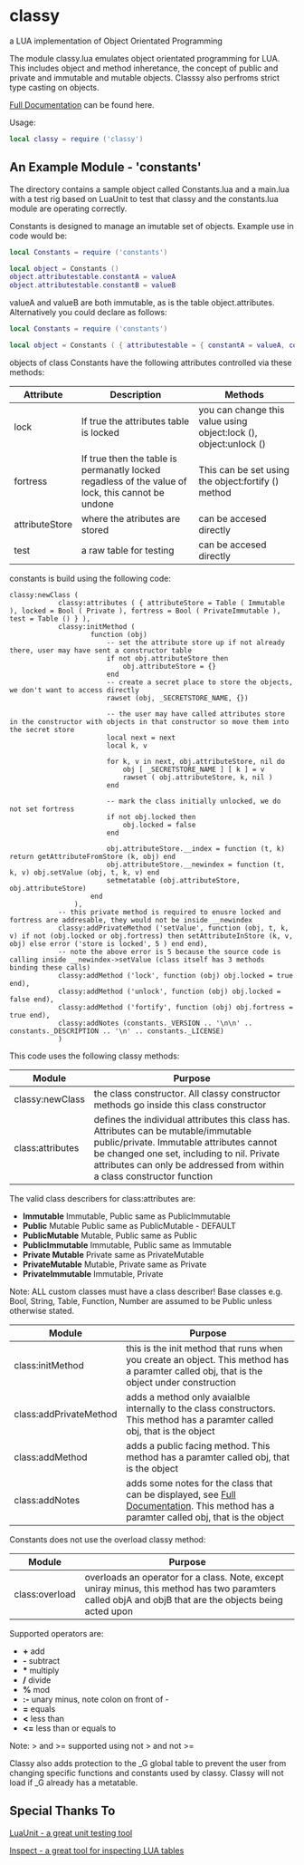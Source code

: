 # classy
a LUA implementation of Object Orientated Programming

The module classy.lua emulates object orientated programming for LUA. This includes object and method inheretance, the concept of public and private and immutable and mutable objects. Classsy also perfroms strict type casting on objects.

[Full Documentation](http://htmlpreview.github.com/?https://github.com/davporte/classy/blob/master/doc/index.html) can be found here.

Usage:

``` Lua
local classy = require ('classy')
```

## An Example Module - 'constants'

The directory contains a sample object called Constants.lua and a main.lua with a test rig based on LuaUnit to test that classy and the constants.lua module are operating correctly.

Constants is designed to manage an imutable set of objects. Example use in  code would be:

``` Lua
local Constants = require ('constants')

local object = Constants ()
object.attributestable.constantA = valueA
object.attributestable.constantB = valueB
```
valueA and valueB are both immutable, as is the table object.attributes. Alternatively you could declare as follows:

``` Lua
local Constants = require ('constants')

local object = Constants ( { attributestable = { constantA = valueA, constantB = valueB } } )
```
objects of class Constants have the following attributes controlled via these methods:

| Attribute | Description | Methods |
|----------|--------------|---------|
|lock      | If true the attributes table is locked| you can change this value using object:lock (), object:unlock () |
|fortress  | If true then the table is permanatly locked regadless of the value of lock, this cannot be undone| This can be set using the object:fortify () method |
|attributeStore | where the atributes are stored | can be accesed directly
|test           | a raw table for testing | can be accesed directly                                                                         

constants is build using the following code:

```
classy:newClass (  
			classy:attributes ( { attributeStore = Table ( Immutable ), locked = Bool ( Private ), fortress = Bool ( PrivateImmutable ), test = Table () } ),
			classy:initMethod (
					function (obj)
						-- set the attribute store up if not already there, user may have sent a constructor table
						if not obj.attributeStore then
							obj.attributeStore = {}
						end
						-- create a secret place to store the objects, we don't want to access directly
						rawset (obj, _SECRETSTORE_NAME, {})

						-- the user may have called attributes store in the constructor with objects in that constructor so move them into the secret store
						local next = next
						local k, v

						for k, v in next, obj.attributeStore, nil do
							obj [ _SECRETSTORE_NAME ] [ k ] = v
							rawset ( obj.attributeStore, k, nil )
						end

						-- mark the class initially unlocked, we do not set fortress
						if not obj.locked then
							obj.locked = false
						end

						obj.attributeStore.__index = function (t, k) return getAttributeFromStore (k, obj) end
						obj.attributeStore.__newindex = function (t, k, v) obj.setValue (obj, t, k, v) end 
						setmetatable (obj.attributeStore, obj.attributeStore)
					end
				),
			-- this private method is required to enusre locked and fortress are addresable, they would not be inside __newindex
			classy:addPrivateMethod ('setValue', function (obj, t, k, v) if not (obj.locked or obj.fortress) then setAttributeInStore (k, v, obj) else error ('store is locked', 5 ) end end),
			-- note the above error is 5 because the source code is calling inside __newindex->setValue (class itself has 3 methods binding these calls)
			classy:addMethod ('lock', function (obj) obj.locked = true end),
			classy:addMethod ('unlock', function (obj) obj.locked = false end),
			classy:addMethod ('fortify', function (obj) obj.fortress = true end),
			classy:addNotes (constants._VERSION .. '\n\n' .. constants._DESCRIPTION .. '\n' .. constants._LICENSE)
			)
```

This code uses the following classy methods:

|       Module     | Purpose |
|------------------|---------|
|classy:newClass | the class constructor. All classy constructor methods go inside this class constructor |
|class:attributes| defines the individual attributes this class has. Attributes can be mutable/immutable public/private. Immutable attributes cannot be changed one set, including to nil. Private attributes can only be addressed from within a class constructor function | 

The valid class describers for class:attributes are:

* **Immutable** Immutable, Public same as PublicImmutable
* **Public** Mutable Public same as PublicMutable - DEFAULT
* **PublicMutable** Mutable, Public same as Public
* **PublicImmutable** Immutable, Public same as Immutable
* **Private Mutable** Private same as PrivateMutable
* **PrivateMutable** Mutable, Private same as Private
* **PrivateImmutable** Immutable, Private  

Note: ALL custom classes must have a class describer! Base classes e.g. Bool, String, Table, Function, Number are assumed to be Public unless otherwise stated.

|       Module     | Purpose |
|------------------|---------|
|class:initMethod | this is the init method that runs when you create an object. This method has a paramter called obj, that is the object under construction |
|class:addPrivateMethod | adds a method only avaialble internally to the class constructors. This method has a paramter called obj, that is the object |
|class:addMethod        | adds a public facing method. This method has a paramter called obj, that is the object   |
|class:addNotes         | adds some notes for the class that can be displayed, see [Full Documentation](http://htmlpreview.github.com/?https://github.com/davporte/classy/blob/master/doc/index.html). This method has a paramter called obj, that is the object |

Constants does not use the overload classy method:

|       Module     | Purpose |
|------------------|---------|
| class:overload   | overloads an operator for a class. Note, except uniray minus, this method has two paramters called objA and objB that are the objects being acted upon |

Supported operators are:

* **+** add
* **-** subtract
* **\*** multiply
* **/** divide
* **%** mod
* **:-** unary minus, note colon on front of -
* **=** equals
* **<** less than
* **<=** less than or equals to

Note:  > and >= supported using not > and not >=

Classy also adds protection to the _G global table to prevent the user from changing specific functions and constants used by classy. Classy will not load if _G already has a metatable.


## Special Thanks To 
[LuaUnit - a great unit testing tool](https://github.com/bluebird75/luaunit/tree/LUAUNIT_V3_2_1)

[Inspect - a great tool for inspecting LUA tables](https://github.com/kikito/inspect.lua)
